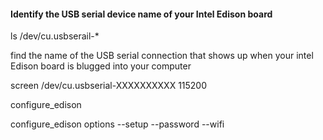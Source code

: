 #### Identify the USB serial device name of your Intel Edison board

ls /dev/cu.usbserail-* 

find the name of the USB serial connection that shows up when your intel Edison board is blugged into your computer

screen /dev/cu.usbserial-XXXXXXXXXX 115200

configure_edison

configure_edison 
	options --setup
		--password
		--wifi


